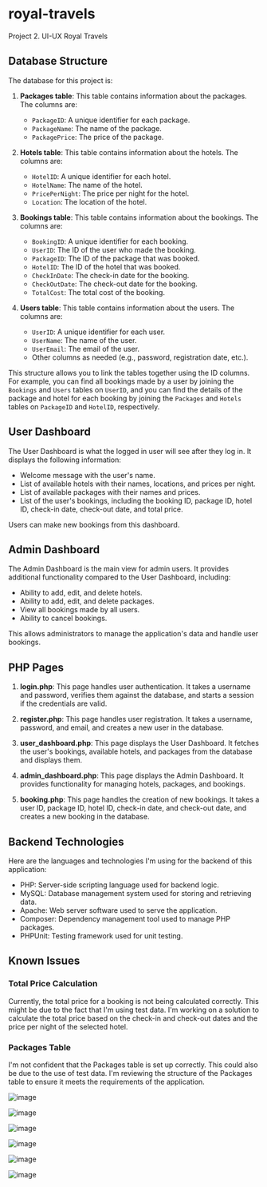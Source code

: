 # royal-travels
Project 2. UI-UX Royal Travels 

## Database Structure

The database for this project is:

1. **Packages table**: This table contains information about the packages. The columns are:
   - `PackageID`: A unique identifier for each package.
   - `PackageName`: The name of the package.
   - `PackagePrice`: The price of the package.

2. **Hotels table**: This table contains information about the hotels. The columns are:
   - `HotelID`: A unique identifier for each hotel.
   - `HotelName`: The name of the hotel.
   - `PricePerNight`: The price per night for the hotel.
   - `Location`: The location of the hotel.

3. **Bookings table**: This table contains information about the bookings. The columns are:
   - `BookingID`: A unique identifier for each booking.
   - `UserID`: The ID of the user who made the booking.
   - `PackageID`: The ID of the package that was booked.
   - `HotelID`: The ID of the hotel that was booked.
   - `CheckInDate`: The check-in date for the booking.
   - `CheckOutDate`: The check-out date for the booking.
   - `TotalCost`: The total cost of the booking.

4. **Users table**: This table contains information about the users. The columns are:
   - `UserID`: A unique identifier for each user.
   - `UserName`: The name of the user.
   - `UserEmail`: The email of the user.
   - Other columns as needed (e.g., password, registration date, etc.).

This structure allows you to link the tables together using the ID columns. For example, you can find all bookings made by a user by joining the `Bookings` and `Users` tables on `UserID`, and you can find the details of the package and hotel for each booking by joining the `Packages` and `Hotels` tables on `PackageID` and `HotelID`, respectively.

## User Dashboard

The User Dashboard is what the logged in user will see after they log in. It displays the following information:

- Welcome message with the user's name.
- List of available hotels with their names, locations, and prices per night.
- List of available packages with their names and prices.
- List of the user's bookings, including the booking ID, package ID, hotel ID, check-in date, check-out date, and total price.

Users can make new bookings from this dashboard.

## Admin Dashboard

The Admin Dashboard is the main view for admin users. It provides additional functionality compared to the User Dashboard, including:

- Ability to add, edit, and delete hotels.
- Ability to add, edit, and delete packages.
- View all bookings made by all users.
- Ability to cancel bookings.

This allows administrators to manage the application's data and handle user bookings.

## PHP Pages

1. **login.php**: This page handles user authentication. It takes a username and password, verifies them against the database, and starts a session if the credentials are valid.

2. **register.php**: This page handles user registration. It takes a username, password, and email, and creates a new user in the database.

3. **user_dashboard.php**: This page displays the User Dashboard. It fetches the user's bookings, available hotels, and packages from the database and displays them.

4. **admin_dashboard.php**: This page displays the Admin Dashboard. It provides functionality for managing hotels, packages, and bookings.

5. **booking.php**: This page handles the creation of new bookings. It takes a user ID, package ID, hotel ID, check-in date, and check-out date, and creates a new booking in the database.

## Backend Technologies

Here are the languages and technologies I'm using for the backend of this application:

* PHP: Server-side scripting language used for backend logic.
* MySQL: Database management system used for storing and retrieving data.
* Apache: Web server software used to serve the application.
* Composer: Dependency management tool used to manage PHP packages.
* PHPUnit: Testing framework used for unit testing.

## Known Issues

### Total Price Calculation

Currently, the total price for a booking is not being calculated correctly. This might be due to the fact that I'm using test data. I'm working on a solution to calculate the total price based on the check-in and check-out dates and the price per night of the selected hotel.

### Packages Table

I'm not confident that the Packages table is set up correctly. This could also be due to the use of test data. I'm reviewing the structure of the Packages table to ensure it meets the requirements of the application.



![image](https://github.com/NiqueNat/royal-travels/assets/70446500/a44ac2d5-84da-495c-92f3-e27e7fa4d985)


![image](https://github.com/NiqueNat/royal-travels/assets/70446500/c51ceb54-2191-4618-878a-c773e555c71f)

![image](https://github.com/NiqueNat/royal-travels/assets/70446500/28464415-c8a3-48c7-845d-ecb1ee07fae0)

![image](https://github.com/NiqueNat/royal-travels/assets/70446500/8e318c84-a7ff-4101-8b51-dc1865d19bb0)

![image](https://github.com/NiqueNat/royal-travels/assets/70446500/73a8cbba-a680-4d1f-8315-cd635dcc2dfc)

![image](https://github.com/NiqueNat/royal-travels/assets/70446500/0b167220-b7f3-4f26-acfe-d627aba2d9c9)
